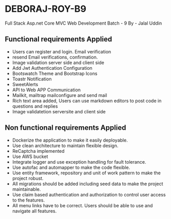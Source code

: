 # DEBORAJ-ROY-B9
Full Stack Asp.net Core MVC Web Development Batch - 9
By - Jalal Uddin


## Functional requirements Applied 
- Users can register and login. Email verification
- resend Email verifications, confirmation.
- Image validation server side and client side
- Add Jwt Authentication Configuration
- Bootswatch Theme and Bootstrap Icons
- Toastr Notification
- SweetAlerts
- API to Web APP Communication 
- Mailkit, mailtrap mailconfigure and send mail
- Rich text area added, Users can use markdown editors to post code in questions and replies
- Image validatetion serversite and client side

## Non functional requirements Applied 
- Dockerize the application to make it easily deployable.
- Use clean architecture to maintain flexible design.
- ReCaptcha implemented
- Use AWS bucket
- Integrate logger and use exception handling for fault tolerance.
- Use autofac and automapper to make the code flexible.
- Use entity framework, repository and unit of work pattern to make the project robust. 
- All migrations should be added including seed data to make the project maintainable.
- Use claim based authentication and authorization to control user access to the features.
- All menu links have to be correct. Users should be able to use and navigate all features. 